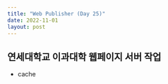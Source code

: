 ```yaml
---
title: "Web Publisher (Day 25)"
date: 2022-11-01
layout: post
---
```


## 연세대학교 이과대학 웹페이지 서버 작업

- cache
